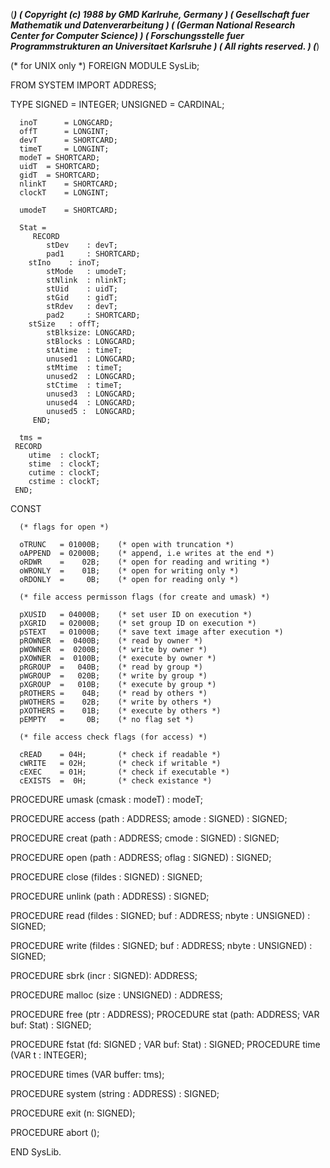 (******************************************************************************)
(* Copyright (c) 1988 by GMD Karlruhe, Germany				      *)
(* Gesellschaft fuer Mathematik und Datenverarbeitung			      *)
(* (German National Research Center for Computer Science)		      *)
(* Forschungsstelle fuer Programmstrukturen an Universitaet Karlsruhe	      *)
(* All rights reserved.							      *)
(******************************************************************************)

(* for UNIX only *)
FOREIGN MODULE SysLib;

   FROM SYSTEM IMPORT ADDRESS;

   TYPE
      SIGNED    = INTEGER;
      UNSIGNED  = CARDINAL;

      inoT      = LONGCARD;
      offT      = LONGINT;
      devT      = SHORTCARD;
      timeT     = LONGINT;
      modeT	= SHORTCARD;
      uidT	= SHORTCARD;
      gidT	= SHORTCARD;
      nlinkT	= SHORTCARD;
      clockT	= LONGINT;

      umodeT	= SHORTCARD;

      Stat =
         RECORD
            stDev    : devT;
            pad1     : SHORTCARD;
	    stIno    : inoT;
            stMode   : umodeT;
            stNlink  : nlinkT;
            stUid    : uidT;
            stGid    : gidT;
            stRdev   : devT;
            pad2     : SHORTCARD;
	    stSize   : offT;
            stBlksize: LONGCARD;
            stBlocks : LONGCARD;
            stAtime  : timeT;
            unused1  : LONGCARD;
            stMtime  : timeT;
            unused2  : LONGCARD;
            stCtime  : timeT;
            unused3  : LONGCARD;
            unused4  : LONGCARD;
            unused5 :  LONGCARD;
         END;

      tms =
	 RECORD
	    utime  : clockT;  
	    stime  : clockT;
	    cutime : clockT;
	    cstime : clockT;
	 END;


   CONST

      (* flags for open *)

      oTRUNC   = 01000B;    (* open with truncation *)
      oAPPEND  = 02000B;    (* append, i.e writes at the end *)
      oRDWR    =    02B;    (* open for reading and writing *)
      oWRONLY  =    01B;    (* open for writing only *)
      oRDONLY  =     0B;    (* open for reading only *)

      (* file access permisson flags (for create and umask) *)

      pXUSID   = 04000B;    (* set user ID on execution *)
      pXGRID   = 02000B;    (* set group ID on execution *)
      pSTEXT   = 01000B;    (* save text image after execution *)
      pROWNER  =  0400B;    (* read by owner *)
      pWOWNER  =  0200B;    (* write by owner *)
      pXOWNER  =  0100B;    (* execute by owner *)
      pRGROUP  =   040B;    (* read by group *)
      pWGROUP  =   020B;    (* write by group *)
      pXGROUP  =   010B;    (* execute by group *)
      pROTHERS =    04B;    (* read by others *)
      pWOTHERS =    02B;    (* write by others *)
      pXOTHERS =    01B;    (* execute by others *)
      pEMPTY   =     0B;    (* no flag set *)
    
      (* file access check flags (for access) *)
 
      cREAD    = 04H;       (* check if readable *)
      cWRITE   = 02H;       (* check if writable *)
      cEXEC    = 01H;       (* check if executable *)
      cEXISTS  =  0H;       (* check existance *)
 

   PROCEDURE umask (cmask : modeT) : modeT;

   PROCEDURE access (path  : ADDRESS; amode : SIGNED) : SIGNED;

   PROCEDURE creat (path  : ADDRESS; cmode : SIGNED) : SIGNED;

   PROCEDURE open (path : ADDRESS; oflag : SIGNED) : SIGNED;

   PROCEDURE close (fildes : SIGNED) : SIGNED;

   PROCEDURE unlink (path : ADDRESS) : SIGNED;

   PROCEDURE read (fildes : SIGNED; buf : ADDRESS; nbyte : UNSIGNED) : SIGNED;

   PROCEDURE write (fildes : SIGNED; buf : ADDRESS; nbyte : UNSIGNED) : SIGNED;

   PROCEDURE sbrk (incr : SIGNED): ADDRESS;

   PROCEDURE malloc (size : UNSIGNED) : ADDRESS;

   PROCEDURE free (ptr : ADDRESS);
   PROCEDURE stat (path: ADDRESS; VAR buf: Stat) : SIGNED;

   PROCEDURE fstat (fd: SIGNED  ; VAR buf: Stat) : SIGNED;
   PROCEDURE time (VAR t : INTEGER);

   PROCEDURE times (VAR buffer: tms);

   PROCEDURE system (string : ADDRESS) : SIGNED;

   PROCEDURE exit (n: SIGNED);

   PROCEDURE abort ();

END SysLib.
